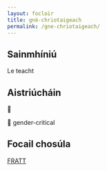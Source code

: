 ```yaml
---
layout: focloir
title: gnè-chriotaigeach
permalink: /gne-chriotaigeach/
---
```


## Sainmhíniú

Le teacht

## Aistriúcháin

&#x1f3f4;&#xe0067;&#xe0062;&#xe0073;&#xe0063;&#xe0074;&#xe007f; 

&#x1f3f4;&#xe0067;&#xe0062;&#xe0065;&#xe006e;&#xe0067;&#xe007f; gender-critical

## Focail chosúla

[FRATT](https://faclair.lgbt/fratt)